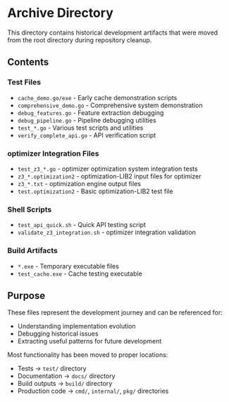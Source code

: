 # Archive Directory

This directory contains historical development artifacts that were moved from the root directory during repository cleanup.

## Contents

### Test Files
- `cache_demo.go/exe` - Early cache demonstration scripts
- `comprehensive_demo.go` - Comprehensive system demonstration
- `debug_features.go` - Feature extraction debugging
- `debug_pipeline.go` - Pipeline debugging utilities
- `test_*.go` - Various test scripts and utilities
- `verify_complete_api.go` - API verification script

### optimizer Integration Files
- `test_z3_*.go` - optimizer optimization system integration tests
- `z3_*.optimization2` - optimization-LIB2 input files for optimizer
- `z3_*.txt` - optimization engine output files
- `test.optimization2` - Basic optimization-LIB2 test file

### Shell Scripts
- `test_api_quick.sh` - Quick API testing script
- `validate_z3_integration.sh` - optimizer integration validation

### Build Artifacts
- `*.exe` - Temporary executable files
- `test_cache.exe` - Cache testing executable

## Purpose

These files represent the development journey and can be referenced for:
- Understanding implementation evolution
- Debugging historical issues
- Extracting useful patterns for future development

Most functionality has been moved to proper locations:
- Tests → `test/` directory
- Documentation → `docs/` directory  
- Build outputs → `build/` directory
- Production code → `cmd/`, `internal/`, `pkg/` directories
